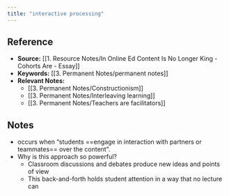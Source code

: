 ```yaml
---
title: "interactive processing"
---
```

## Reference
- **Source:** [[1. Resource Notes/In Online Ed Content Is No Longer King - Cohorts Are - Essay]]
- **Keywords:** [[3. Permanent Notes/permanent notes]]
- **Relevant Notes:** 
	- [[3. Permanent Notes/Constructionism]]
	- [[3. Permanent Notes/Interleaving learning]]
	- [[3. Permanent Notes/Teachers are facilitators]]
## Notes
+ occurs when “students ==engage in interaction with partners or teammates== over the content".
+ Why is this approach so powerful?
	+ Classroom discussions and debates produce new ideas and points of view
	+ This back-and-forth holds student attention in a way that no lecture can